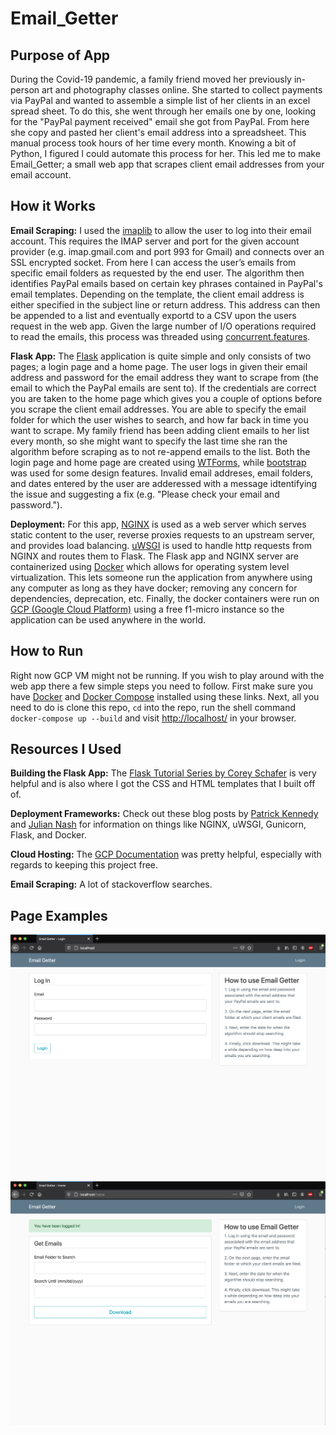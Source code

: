 # Email_Getter

## Purpose of App
During the Covid-19 pandemic, a family friend moved her previously in-person art and photography classes online.  She started to collect payments via PayPal and wanted to assemble a simple list of her clients in an excel spread sheet.  To do this, she went through her emails one by one, looking for the "PayPal payment received" email she got from PayPal. From here she copy and pasted her client's email address into a spreadsheet.  This manual process took hours of her time every month.  Knowing a bit of Python, I figured I could automate this process for her. This led me to make Email_Getter; a small web app that scrapes client email addresses from your email account.

## How it Works
**Email Scraping:** I used the [imaplib](https://docs.python.org/2/library/imaplib.html) to allow the user to log into their email account.  This requires the IMAP server and port for the given account provider (e.g. imap.gmail.com and port 993 for Gmail) and connects over an SSL encrypted socket.  From here I can access the user’s emails from specific email folders as requested by the end user.  The algorithm then identifies PayPal emails based on certain key phrases contained in PayPal's email templates.  Depending on the template, the client email address is either specified in the subject line or return address.  This address can then be appended to a list and eventually exportd to a CSV upon the users request in the web app.  Given the large number of I/O operations required to read the emails, this process was threaded using [concurrent.features](https://docs.python.org/3/library/concurrent.futures.html).

**Flask App:** The [Flask](https://flask.palletsprojects.com/en/1.1.x/) application is quite simple and only consists of two pages; a login page and a home page.  The user logs in given their email address and password for the email address they want to scrape from (the email to which the PayPal emails are sent to).  If the credentials are correct you are taken to the home page which gives you a couple of options before you scrape the client email addresses.  You are able to specify the email folder for which the user wishes to search, and how far back in time you want to scrape.  My family friend has been adding client emails to her list every month, so she might want to specify the last time she ran the algorithm before scraping as to not re-append emails to the list.  Both the login page and home page are created using [WTForms](https://wtforms.readthedocs.io/en/2.3.x/), while [bootstrap](https://getbootstrap.com/) was used for some design features.  Invalid email addreses, email folders, and dates entered by the user are adderessed with a message idtentifying the issue and suggesting a fix (e.g. "Please check your email and password.").

**Deployment:** For this app, [NGINX](https://www.nginx.com/) is used as a web server which serves static content to the user, reverse proxies requests to an upstream server, and provides load balancing. [uWSGI](https://uwsgi-docs.readthedocs.io/en/latest/) is used to handle http requests from NGINX and routes them to Flask.  The Flask app and NGINX server are containerized using [Docker](https://www.docker.com/) which allows for operating system level virtualization.  This lets someone run the application from anywhere using any computer as long as they have docker; removing any concern for dependencies, deprecation, etc.  Finally, the docker containers were run on [GCP (Google Cloud Platform)](https://cloud.google.com/) using a free f1-micro instance so the application can be used anywhere in the world.

## How to Run
Right now GCP VM might not be running.  If you wish to play around with the web app there a few simple steps you need to follow. First make sure you have [Docker](https://docs.docker.com/engine/install/) and [Docker Compose](https://docs.docker.com/compose/install/) installed using these links.  Next, all you need to do is clone this repo, `cd` into the repo, run the shell command `docker-compose up --build` and visit [http://localhost/](http://localhost/) in your browser.

## Resources I Used
**Building the Flask App:** The [Flask Tutorial Series by Corey Schafer](https://www.youtube.com/playlist?list=PL-osiE80TeTs4UjLw5MM6OjgkjFeUxCYH) is very helpful and is also where I got the CSS and HTML templates that I built off of.

**Deployment Frameworks:** Check out these blog posts by [Patrick Kennedy](https://www.patricksoftwareblog.com/how-to-configure-nginx-for-a-flask-web-application/) and [Julian Nash](https://pythonise.com/series/learning-flask/building-a-flask-app-with-docker-compose) for information on things like NGINX, uWSGI, Gunicorn, Flask, and Docker.

**Cloud Hosting:** The [GCP Documentation](https://cloud.google.com/compute/all-pricing) was pretty helpful, especially with regards to keeping this project free.

**Email Scraping:** A lot of stackoverflow searches.

## Page Examples
![alt text](https://github.com/dansola/Email_Getter/blob/master/images/login.png)
![alt text](https://github.com/dansola/Email_Getter/blob/master/images/home.png)
